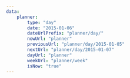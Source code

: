 ```yaml
---
data:
    planner:
        type: "day"
        date: "2015-01-06"
        dateUrlPrefix: "planner/day/"
        nowUrl: "planner" 
        previousUrl: "planner/day/2015-01-05" 
        nextUrl: "planner/day/2015-01-07" 
        dayUrl: "planner" 
        weekUrl: "planner/week" 
        isNow: "true"
---
```

